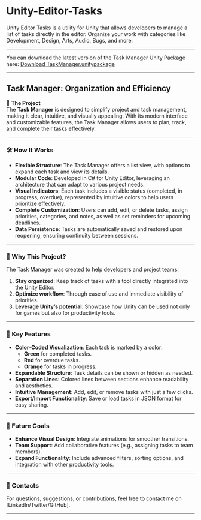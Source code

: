 # Unity-Editor-Tasks
Unity Editor Tasks is a utility for Unity that allows developers to manage a list of tasks directly in the editor. Organize your work with categories like Development, Design, Arts, Audio, Bugs, and more.

---
You can download the latest version of the Task Manager Unity Package here:
[Download TaskManager.unitypackage](https://github.com/[TuoUsername]/[NomeRepo]/releases/latest)

---

## **Task Manager: Organization and Efficiency**  
🌟 **The Project**  
The **Task Manager** is designed to simplify project and task management, making it clear, intuitive, and visually appealing. With its modern interface and customizable features, the Task Manager allows users to plan, track, and complete their tasks effectively.

---

### **🛠️ How It Works**  
- **Flexible Structure**: The Task Manager offers a list view, with options to expand each task and view its details.  
- **Modular Code**: Developed in C# for Unity Editor, leveraging an architecture that can adapt to various project needs.  
- **Visual Indicators**: Each task includes a visible status (completed, in progress, overdue), represented by intuitive colors to help users prioritize effectively.  
- **Complete Customization**: Users can add, edit, or delete tasks, assign priorities, categories, and notes, as well as set reminders for upcoming deadlines.  
- **Data Persistence**: Tasks are automatically saved and restored upon reopening, ensuring continuity between sessions.  

---

### **🤔 Why This Project?**  
The Task Manager was created to help developers and project teams:  
1. **Stay organized**: Keep track of tasks with a tool directly integrated into the Unity Editor.  
2. **Optimize workflow**: Through ease of use and immediate visibility of priorities.  
3. **Leverage Unity’s potential**: Showcase how Unity can be used not only for games but also for productivity tools.

---

### **🚀 Key Features**  
- **Color-Coded Visualization**: Each task is marked by a color:  
  - **Green** for completed tasks.  
  - **Red** for overdue tasks.  
  - **Orange** for tasks in progress.  
- **Expandable Structure**: Task details can be shown or hidden as needed.  
- **Separation Lines**: Colored lines between sections enhance readability and aesthetics.  
- **Intuitive Management**: Add, edit, or remove tasks with just a few clicks.  
- **Export/Import Functionality**: Save or load tasks in JSON format for easy sharing.  

---

### **🚀 Future Goals**  
- **Enhance Visual Design**: Integrate animations for smoother transitions.  
- **Team Support**: Add collaborative features (e.g., assigning tasks to team members).  
- **Expand Functionality**: Include advanced filters, sorting options, and integration with other productivity tools.

---

### **💌 Contacts**  
For questions, suggestions, or contributions, feel free to contact me on [LinkedIn/Twitter/GitHub].  

---
